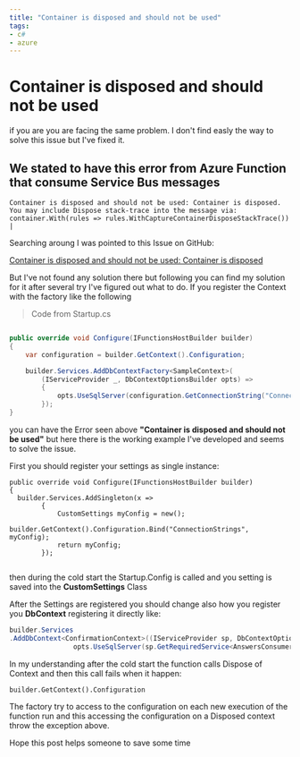 ```yaml
---
title: "Container is disposed and should not be used"
tags:
- c#
- azure
---
```


# Container is disposed and should not be used

if you are you are facing the same problem. I don't find easly the way to solve this issue but I've fixed it.

## We stated to have this error from Azure Function that consume Service Bus messages

``` text
Container is disposed and should not be used: Container is disposed. You may include Dispose stack-trace into the message via: container.With(rules => rules.WithCaptureContainerDisposeStackTrace()) |  
```

Searching aroung I was pointed to this Issue on GitHub:

[Container is disposed and should not be used: Container is disposed](https://github.com/Azure/azure-functions-host/issues/5240)

But I've not found any solution there but following you can find my solution for it after several try I've figured out what to do. 
If you register the Context with the factory like the following

> Code from Startup.cs

``` csharp

public override void Configure(IFunctionsHostBuilder builder)
{
    var configuration = builder.GetContext().Configuration;

    builder.Services.AddDbContextFactory<SampleContext>(
        (IServiceProvider _, DbContextOptionsBuilder opts) =>
        {
            opts.UseSqlServer(configuration.GetConnectionString("ConnectionString"));
        });
}
```

you can have the Error seen above **"Container is disposed and should not be used"** but here there is the working example I've developed and seems to solve the issue.

First you should register your settings as single instance:

```charp
public override void Configure(IFunctionsHostBuilder builder)
{
  builder.Services.AddSingleton(x =>
        {
            CustomSettings myConfig = new();
            builder.GetContext().Configuration.Bind("ConnectionStrings", myConfig);
            return myConfig;
        });
    
```

then during the cold start the Startup.Config is called and you setting is saved into the **CustomSettings** Class

After the Settings are registered you should change also how you register you **DbContext** registering it directly like:

```csharp
builder.Services
.AddDbContext<ConfirmationContext>((IServiceProvider sp, DbContextOptionsBuilder opts) => 
                opts.UseSqlServer(sp.GetRequiredService<AnswersConsumerSettings>().ConfirmationDb));
```

In my understanding after the cold start the function calls Dispose of Context and then this call fails when it happen:

```charp
builder.GetContext().Configuration
```

The factory try to access to the configuration on each new execution of the function run and this accessing the configuration on a Disposed context throw the exception above.

Hope this post helps someone to save some time
